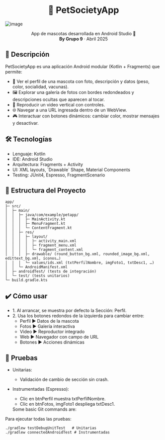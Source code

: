 <h1 align="center">🐾 PetSocietyApp</h1>

![image](https://github.com/user-attachments/assets/fe3ec4be-4b17-428d-9e7b-ee9d6a1942e0)

<p align="center">
  App de mascotas desarrollada en Android Studio 🐶<br>
  <strong>By Grupo 9</strong> · Abril 2025
</p>

<h2>📖 Descripción</h2>
PetSocietyApp es una aplicación Android modular (Kotlin + Fragments) que permite:
<ul>
  <li>👤 Ver el perfil de una mascota con foto, descripción y datos (peso, color, socialidad, vacunas).  </li>
  <li>🖼️ Explorar una galería de fotos con bordes redondeados y descripciones ocultas que aparecen al tocar.</li>
  <li>🎥 Reproducir un video vertical con controles.  </li>
  <li>🌐 Navegar a una URL ingresada dentro de un WebView.  </li>
  <li>🎮 Interactuar con botones dinámicos: cambiar color, mostrar mensajes y desactivar.</li>
</ul>

<h2>🛠️ Tecnologías  </h2>
<ul>
  <li>Lenguaje: Kotlin</li>
  <li>IDE: Android Studio </li>
  <li>Arquitectura: Fragments + Activity</li>
  <li>UI: XML layouts, `Drawable` Shape, Material Components</li>
  <li>Testing: JUnit4, Espresso, FragmentScenario</li>
</ul>

<h2>📂 Estructura del Proyecto </h2>

```
app/
├─ src/
│  ├─ main/
│  │  ├─ java/com/example/petapp/
│  │  │  ├─ MainActivity.kt
│  │  │  ├─ MenuFragment.kt
│  │  │  └─ ContentFragment.kt
│  │  ├─ res/
│  │  │  ├─ layout/
│  │  │  │  ├─ activity_main.xml
│  │  │  │  ├─ fragment_menu.xml
│  │  │  │  └─ fragment_content.xml
│  │  │  ├─ drawable/ (round_button_bg.xml, rounded_image_bg.xml, edittext_bg.xml, íconos…)
│  │  │  └─ values/ids.xml (txtPerfilNombre, imgFoto1, txtDesc1, …)
│  │  └─ AndroidManifest.xml
│  ├─ androidTest/ (tests de integración)
│  └─ test/ (tests unitarios)
└─ build.gradle.kts
```


<h2>✔️ Cómo usar</h2>
<ul>
  <li>
    1. Al arrancar, se muestra por defecto la Sección: Perfil.
  </li>
  <li>
    2. Usa los botones redondos de la izquierda para cambiar entre:
    <ul>
       <li>
      Perfil ▶ Datos de la mascota
    </li>
    <li>
      Fotos ▶ Galería interactiva
    </li>
      <li>
      Video ▶ Reproductor integrado
    </li>
    <li>
      Web ▶ Navegador con campo de URL
    </li>
      <li>
      Botones ▶ Acciones dinámicas
    </li>
    </ul>  
</ul>

<h2>🧪 Pruebas</h2>
<ul>
  <li>Unitarias:</li>
  <ul>
    <li>Validación de cambio de sección sin crash.</li>
  </ul>
</ul>
<ul>
  <li>Instrumentadas (Espresso):</li>
  <ul>
    <li>Clic en btnPerfil muestra txtPerfilNombre.</li>
    <li>Clic en btnFotos, imgFoto1 despliega txtDesc1.</li>
  </ul>
  Some basic Git commands are:
</ul>

Para ejecutar todas las pruebas:

```
./gradlew testDebugUnitTest   # Unitarias
./gradlew connectedAndroidTest # Instrumentadas
```




























